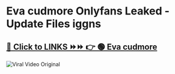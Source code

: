 
 # Eva cudmore Onlyfans Leaked - Update Files iggns

## <h2><a href="https://clipsfans.com/Eva_cudmore&ref=git">🔗 Click to LINKS ⏩⏩ 👉 🟢 Eva cudmore </a></h2>

<a href="https://clipsfans.com/Eva_cudmore&ref=git" rel="nofollow" data-target="animated-image.originalLink"><img src="https://i.ibb.co.com/xMMVF88/686577567.gif" alt="Viral Video Original" style="max-width: 100%; display: inline-block;" data-target="animated-image.originalImage"></a>

